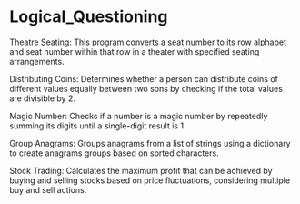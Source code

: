 # Logical_Questioning

Theatre Seating: This program converts a seat number to its row alphabet and seat number within that row in a theater with specified seating arrangements.

Distributing Coins: Determines whether a person can distribute coins of different values equally between two sons by checking if the total values are divisible by 2.

Magic Number: Checks if a number is a magic number by repeatedly summing its digits until a single-digit result is 1.

Group Anagrams: Groups anagrams from a list of strings using a dictionary to create anagrams groups based on sorted characters.

Stock Trading: Calculates the maximum profit that can be achieved by buying and selling stocks based on price fluctuations, considering multiple buy and sell actions.
